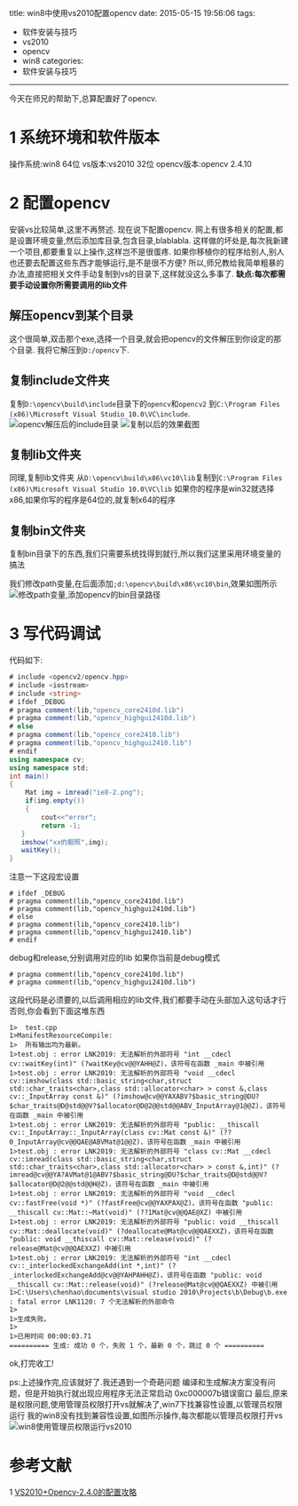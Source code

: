 title: win8中使用vs2010配置opencv
date: 2015-05-15 19:56:06
tags:
- 软件安装与技巧
- vs2010
- opencv
- win8
categories:
- 软件安装与技巧
---
今天在师兄的帮助下,总算配置好了opencv.
# 1 系统环境和软件版本
操作系统:win8 64位
vs版本:vs2010 32位
opencv版本:opencv 2.4.10
<!-- more -->
# 2 配置opencv
安装vs比较简单,这里不再赘述.
现在说下配置opencv.
网上有很多相关的配置,都是设置环境变量,然后添加库目录,包含目录,blablabla.
这样做的坏处是,每次我新建一个项目,都要重复以上操作,这样岂不是很蛋疼.
如果你移植你的程序给别人,别人也还要去配置这些东西才能够运行,是不是很不方便?
所以,师兄教给我简单粗暴的办法,直接把相关文件手动复制到vs的目录下,这样就没这么多事了.
**缺点:每次都需要手动设置你所需要调用的lib文件**

## 解压opencv到某个目录
这个很简单,双击那个exe,选择一个目录,就会把opencv的文件解压到你设定的那个目录.
我将它解压到`D:/opencv`下.
## 复制include文件夹
复制`D:\opencv\build\include`目录下的`opencv`和`opencv2`
到`C:\Program Files (x86)\Microsoft Visual Studio 10.0\VC\include`.
![opencv解压后的include目录](https://ww3.sinaimg.cn/large/692869a3gw1es5atg7oimj20kw081ta4.jpg)
![复制以后的效果截图](https://ww2.sinaimg.cn/large/692869a3gw1es5az6qsa7j20jc099jtf.jpg)
## 复制lib文件夹
同理,复制lib文件夹
从`D:\opencv\build\x86\vc10\lib`复制到`C:\Program Files (x86)\Microsoft Visual Studio 10.0\VC\lib`
如果你的程序是win32就选择x86,如果你写的程序是64位的,就复制x64的程序
## 复制bin文件夹
复制bin目录下的东西,我们只需要系统找得到就行,所以我们这里采用环境变量的搞法

我们修改path变量,在后面添加`;d:\opencv\build\x86\vc10\bin`,效果如图所示<br>
![修改path变量,添加opencv的bin目录路径](https://ww2.sinaimg.cn/large/692869a3gw1es5bew5vcjj20e10g4go8.jpg)
# 3 写代码调试
代码如下:
```c#
# include <opencv2/opencv.hpp>
# include <iostream>
# include <string>
# ifdef _DEBUG
# pragma comment(lib,"opencv_core2410d.lib")
# pragma comment(lib,"opencv_highgui2410d.lib")
# else
# pragma comment(lib,"opencv_core2410.lib")
# pragma comment(lib,"opencv_highgui2410.lib")
# endif
using namespace cv;
using namespace std;
int main()
{
    Mat img = imread("ie8-2.png");
    if(img.empty())
    {
        cout<<"error";
        return -1;
   }
   imshow("xx的靓照",img);
   waitKey();
}
```
注意一下这段宏设置
```
# ifdef _DEBUG
# pragma comment(lib,"opencv_core2410d.lib")
# pragma comment(lib,"opencv_highgui2410d.lib")
# else
# pragma comment(lib,"opencv_core2410.lib")
# pragma comment(lib,"opencv_highgui2410.lib")
# endif
```
debug和release,分别调用对应的lib
如果你当前是debug模式
```
# pragma comment(lib,"opencv_core2410d.lib")
# pragma comment(lib,"opencv_highgui2410d.lib")
```
这段代码是必须要的,以后调用相应的lib文件,我们都要手动在头部加入这句话才行
否则,你会看到下面这堆东西
```
1>  test.cpp
1>ManifestResourceCompile:
1>  所有输出均为最新。
1>test.obj : error LNK2019: 无法解析的外部符号 "int __cdecl cv::waitKey(int)" (?waitKey@cv@@YAHH@Z)，该符号在函数 _main 中被引用
1>test.obj : error LNK2019: 无法解析的外部符号 "void __cdecl cv::imshow(class std::basic_string<char,struct std::char_traits<char>,class std::allocator<char> > const &,class cv::_InputArray const &)" (?imshow@cv@@YAXABV?$basic_string@DU?$char_traits@D@std@@V?$allocator@D@2@@std@@ABV_InputArray@1@@Z)，该符号在函数 _main 中被引用
1>test.obj : error LNK2019: 无法解析的外部符号 "public: __thiscall cv::_InputArray::_InputArray(class cv::Mat const &)" (??0_InputArray@cv@@QAE@ABVMat@1@@Z)，该符号在函数 _main 中被引用
1>test.obj : error LNK2019: 无法解析的外部符号 "class cv::Mat __cdecl cv::imread(class std::basic_string<char,struct std::char_traits<char>,class std::allocator<char> > const &,int)" (?imread@cv@@YA?AVMat@1@ABV?$basic_string@DU?$char_traits@D@std@@V?$allocator@D@2@@std@@H@Z)，该符号在函数 _main 中被引用
1>test.obj : error LNK2019: 无法解析的外部符号 "void __cdecl cv::fastFree(void *)" (?fastFree@cv@@YAXPAX@Z)，该符号在函数 "public: __thiscall cv::Mat::~Mat(void)" (??1Mat@cv@@QAE@XZ) 中被引用
1>test.obj : error LNK2019: 无法解析的外部符号 "public: void __thiscall cv::Mat::deallocate(void)" (?deallocate@Mat@cv@@QAEXXZ)，该符号在函数 "public: void __thiscall cv::Mat::release(void)" (?release@Mat@cv@@QAEXXZ) 中被引用
1>test.obj : error LNK2019: 无法解析的外部符号 "int __cdecl cv::_interlockedExchangeAdd(int *,int)" (?_interlockedExchangeAdd@cv@@YAHPAHH@Z)，该符号在函数 "public: void __thiscall cv::Mat::release(void)" (?release@Mat@cv@@QAEXXZ) 中被引用
1>C:\Users\chenhao\documents\visual studio 2010\Projects\b\Debug\b.exe : fatal error LNK1120: 7 个无法解析的外部命令
1>
1>生成失败。
1>
1>已用时间 00:00:03.71
========== 生成: 成功 0 个，失败 1 个，最新 0 个，跳过 0 个 ==========
```

ok,打完收工!


ps:上述操作完,应该就好了.我还遇到一个奇葩问题
编译和生成解决方案没有问题，但是开始执行就出现应用程序无法正常启动 0xc000007b错误窗口
最后,原来是权限问题,使用管理员权限打开vs就解决了,win7下找兼容性设置,以管理员权限运行
我的win8没有找到兼容性设置,如图所示操作,每次都能以管理员权限打开vs
![win8使用管理员权限运行vs2010](https://ww4.sinaimg.cn/large/692869a3gw1es5bpz7mkqj20mm0giq7k.jpg)

# 参考文献
1 [VS2010+Opencv-2.4.0的配置攻略](http://www.cnblogs.com/freedomshe/archive/2012/04/25/2470540.html)



